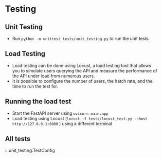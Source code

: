 # Testing

## Unit Testing
- Run `python -m unittest tests/unit_testing.py` to run the unit tests.

## Load Testing
- Load testing can be done using Locust, a load testing tool that allows you to simulate users querying the API and measure the performance of the API under load from numerous users.
- It is possible to configure the number of users, the hatch rate, and the time to run the test for.

## Running the load test
- Start the FastAPI server using `uvicorn main:app`
- Load testing using Locust (`locust -f tests/locust_test.py --host http://127.0.0.1:8000` ) using a different terminal

## All tests
:::unit_testing.TestConfig